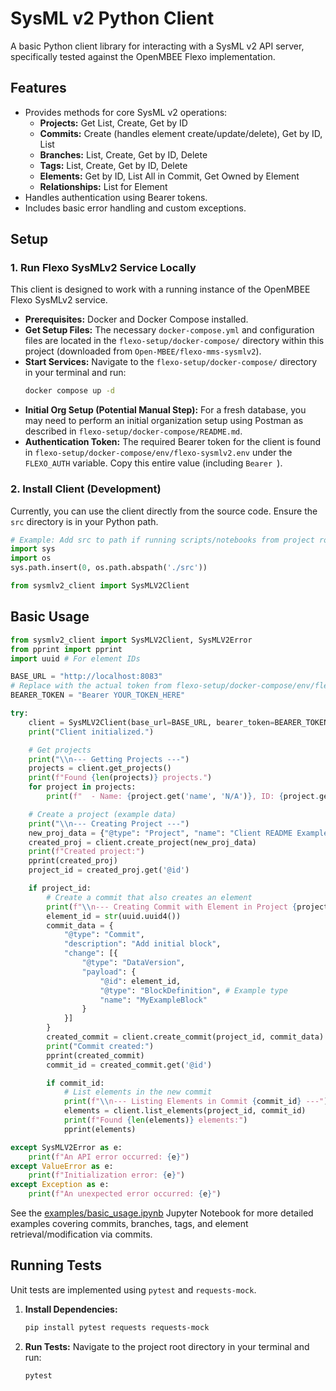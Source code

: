# SysML v2 Python Client

A basic Python client library for interacting with a SysML v2 API server, specifically tested against the OpenMBEE Flexo implementation.

## Features

*   Provides methods for core SysML v2 operations:
    *   **Projects:** Get List, Create, Get by ID
    *   **Commits:** Create (handles element create/update/delete), Get by ID, List
    *   **Branches:** List, Create, Get by ID, Delete
    *   **Tags:** List, Create, Get by ID, Delete
    *   **Elements:** Get by ID, List All in Commit, Get Owned by Element
    *   **Relationships:** List for Element
*   Handles authentication using Bearer tokens.
*   Includes basic error handling and custom exceptions.

## Setup

### 1. Run Flexo SysMLv2 Service Locally

This client is designed to work with a running instance of the OpenMBEE Flexo SysMLv2 service.

*   **Prerequisites:** Docker and Docker Compose installed.
*   **Get Setup Files:** The necessary `docker-compose.yml` and configuration files are located in the `flexo-setup/docker-compose/` directory within this project (downloaded from `Open-MBEE/flexo-mms-sysmlv2`).
*   **Start Services:** Navigate to the `flexo-setup/docker-compose/` directory in your terminal and run:
    ```bash
    docker compose up -d
    ```
*   **Initial Org Setup (Potential Manual Step):** For a fresh database, you may need to perform an initial organization setup using Postman as described in `flexo-setup/docker-compose/README.md`.
*   **Authentication Token:** The required Bearer token for the client is found in `flexo-setup/docker-compose/env/flexo-sysmlv2.env` under the `FLEXO_AUTH` variable. Copy this entire value (including `Bearer `).

### 2. Install Client (Development)

Currently, you can use the client directly from the source code. Ensure the `src` directory is in your Python path.

```python
# Example: Add src to path if running scripts/notebooks from project root
import sys
import os
sys.path.insert(0, os.path.abspath('./src'))

from sysmlv2_client import SysMLV2Client
```

## Basic Usage

```python
from sysmlv2_client import SysMLV2Client, SysMLV2Error
from pprint import pprint
import uuid # For element IDs

BASE_URL = "http://localhost:8083"
# Replace with the actual token from flexo-setup/docker-compose/env/flexo-sysmlv2.env
BEARER_TOKEN = "Bearer YOUR_TOKEN_HERE"

try:
    client = SysMLV2Client(base_url=BASE_URL, bearer_token=BEARER_TOKEN)
    print("Client initialized.")

    # Get projects
    print("\\n--- Getting Projects ---")
    projects = client.get_projects()
    print(f"Found {len(projects)} projects.")
    for project in projects:
        print(f"  - Name: {project.get('name', 'N/A')}, ID: {project.get('@id', 'N/A')}")

    # Create a project (example data)
    print("\\n--- Creating Project ---")
    new_proj_data = {"@type": "Project", "name": "Client README Example"}
    created_proj = client.create_project(new_proj_data)
    print(f"Created project:")
    pprint(created_proj)
    project_id = created_proj.get('@id')

    if project_id:
        # Create a commit that also creates an element
        print(f"\\n--- Creating Commit with Element in Project {project_id} ---")
        element_id = str(uuid.uuid4())
        commit_data = {
            "@type": "Commit",
            "description": "Add initial block",
            "change": [{
                "@type": "DataVersion",
                "payload": {
                    "@id": element_id,
                    "@type": "BlockDefinition", # Example type
                    "name": "MyExampleBlock"
                }
            }]
        }
        created_commit = client.create_commit(project_id, commit_data)
        print("Commit created:")
        pprint(created_commit)
        commit_id = created_commit.get('@id')

        if commit_id:
            # List elements in the new commit
            print(f"\\n--- Listing Elements in Commit {commit_id} ---")
            elements = client.list_elements(project_id, commit_id)
            print(f"Found {len(elements)} elements:")
            pprint(elements)

except SysMLV2Error as e:
    print(f"An API error occurred: {e}")
except ValueError as e:
    print(f"Initialization error: {e}")
except Exception as e:
    print(f"An unexpected error occurred: {e}")

```

See the [examples/basic_usage.ipynb](examples/basic_usage.ipynb) Jupyter Notebook for more detailed examples covering commits, branches, tags, and element retrieval/modification via commits.

## Running Tests

Unit tests are implemented using `pytest` and `requests-mock`.

1.  **Install Dependencies:**
    ```bash
    pip install pytest requests requests-mock
    ```
2.  **Run Tests:** Navigate to the project root directory in your terminal and run:
    ```bash
    pytest
    ```
